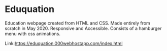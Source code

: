 # Eduquation

Education webpage created from HTML and CSS.
Made entirely from scratch in May 2020.
Responsive and Accessible. 
Consists of a hamburger menu with css animations. 


Link:https://eduquation.000webhostapp.com/index.html
